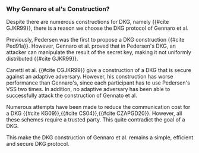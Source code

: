 ### Why Gennaro et al's Construction?

Despite there are numerous constructions for DKG, namely {{#cite GJKR99}}, there is a reason we choose the DKG protocol of Gennaro et al. 

Previously, Pedersen was the first to propose a DKG construction {{#cite Ped91a}}. However, Gennaro et al. proved that in Pedersen's DKG, an attacker can manipulate the result of the secret key, making it not uniformly distributed {{#cite GJKR99}}.

Canetti et al. {{#cite CGJKR99}} give a construction of a DKG that is secure against an adaptive adversary. However, his construction has worse performance than Gennaro's, since each participant has to use Pedersen's VSS two times. In addition, no adaptive
adversary has been able to successfully attack the construction of Gennato et al.

Numerous attempts have been made to reduce the communication cost for a DKG {{#cite KG09}},{{#cite CS04}},{{#cite CZAPGD20}}. However, all these schemes require a trusted party. This quite contradict the goal of a DKG.

This make the DKG construction of Gennaro et al. remains a simple, efficient and secure DKG protocol.